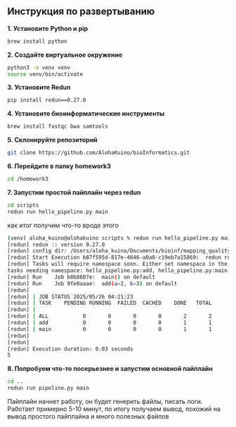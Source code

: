 ## **Инструкция по развертыванию**
**1. Установите Python и pip**
```bash
brew install python
```
**2. Создайте виртуальное окружение**
```bash
python3 -m venv venv
source venv/bin/activate
```
**3. Установите Redun**
```bash
pip install redun==0.27.0
```
**4. Установите биоинформатические инструменты**
```bash
brew install fastqc bwa samtools
```
**5. Склонируйте репозиторий**
```bash
git clone https://github.com/AlohaKuino/bioInformatics.git
```
**6. Перейдите в папку homework3**
```bash
cd /homework3
```
**7. Запустим простой пайплайн через redun** 
```bash
cd scripts
redun run hello_pipeline.py main 
```
как итог получим что-то вроде этого
```bash
(venv) aloha_kuino@alohakuino scripts % redun run hello_pipeline.py main                                   
[redun] redun :: version 0.27.0
[redun] config dir: /Users/aloha_kuino/Documents/bioinf/mapping_quality_pipeline/.redun
[redun] Start Execution b87f595d-817e-4646-a0a0-c19eb7a15869:  redun run hello_pipeline.py main
[redun] Tasks will require namespace soon. Either set namespace in the `@task` decorator or with the module-level variable `redun_namespace`.
tasks needing namespace: hello_pipeline.py:add, hello_pipeline.py:main
[redun] Run    Job b0b8607e:  main() on default
[redun] Run    Job 9fe0aaae:  add(a=2, b=3) on default
[redun] 
[redun] | JOB STATUS 2025/05/26 04:21:23
[redun] | TASK    PENDING RUNNING  FAILED  CACHED    DONE   TOTAL
[redun] | 
[redun] | ALL           0       0       0       0       2       2
[redun] | add           0       0       0       0       1       1
[redun] | main          0       0       0       0       1       1
[redun] 
[redun] 
[redun] Execution duration: 0.03 seconds
5
```
**8. Попробуем что-то посерьезнее и запустим основной пайплайн**
```bash
cd ..
redun run pipeline.py main
```
Пайплайн начнет работу, он будет генерить файлы, писать логи. Работает примерно 5-10 минут, по итогу получаем вывод, похожий на вывод простого пайплайна и много полезных файлов
